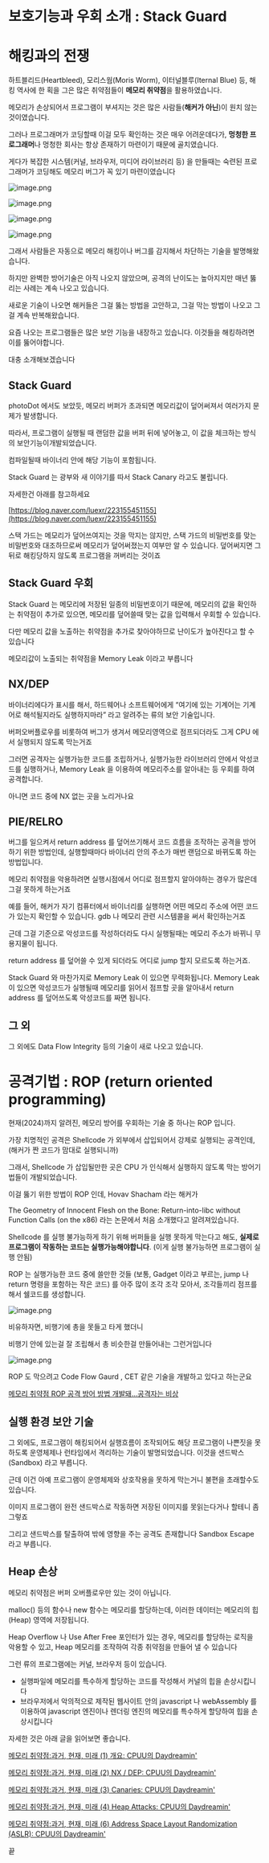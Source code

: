 # 보호기능과 우회 소개 : Stack Guard

# 해킹과의 전쟁

하트블리드(Heartbleed), 모리스웜(Moris Worm), 이터널블루(Iternal Blue) 등, 해킹 역사에 한 획을 그은 많은 취약점들이 **메모리 취약점**을 활용하였습니다.

메모리가 손상되어서 프로그램이 부셔지는 것은  많은 사람들(**해커가 아닌**)이 원치 않는 것이였습니다.

그러나 프로그래머가 코딩할때 이걸 모두 확인하는 것은 매우 어려운데다가, **멍청한 프로그래머**나 멍청한 회사는 항상 존재하기 마련이기 때문에 골치였습니다.

게다가 복잡한 시스템(커널, 브라우저, 미디어 라이브러리 등) 을 만들때는 숙련된 프로그래머가 코딩해도 메모리 버그가 꼭 있기 마련이였습니다

![image.png](image%20163.png)

![image.png](image%20164.png)

![image.png](image%20165.png)

![image.png](image%20166.png)

그래서 사람들은 자동으로 메모리 해킹이나 버그를 감지해서 차단하는 기술을 발명해왔습니다.

하지만 완벽한 방어기술은 아직 나오지 않았으며, 공격의 난이도는 높아지지만 매년 뚫리는 사례는 계속 나오고 있습니다.

새로운 기술이 나오면 해커들은 그걸 뚫는 방법을 고안하고, 그걸 막는 방법이 나오고 그걸 계속 반복해왔습니다.

요즘 나오는 프로그램들은 많은 보안 기능을 내장하고 있습니다. 이것들을 해킹하려면 이를 뚫어야합니다.

대충 소개해보겠습니다

## Stack Guard

photoDot 에서도 보았듯, 메모리 버퍼가 초과되면 메모리값이 덮어써져서 여러가지 문제가 발생합니다.

따라서, 프로그램이 실행될 때 랜덤한 값을 버퍼 뒤에 넣어놓고, 이 값을 체크하는 방식의 보안기능이개발되었습니다.

컴파일될때 바이너리 안에 해당 기능이 포함됩니다.

Stack Guard 는 광부와 새 이야기를 따서 Stack Canary 라고도 불립니다.

자세한건 아래를 참고하세요

[https://blog.naver.com/luexr/223155451155](https://blog.naver.com/luexr/223155451155)

스택 가드는 메모리가 덮어쓰여지는 것을 막지는 않지만, 스택 가드의 비밀번호를 맞는 비밀번호와 대조하므로써 메모리가 덮어써졌는지 여부만 알 수 있습니다. 덮어써지면 그 뒤로 해킹당하지 않도록 프로그램을 꺼버리는 것이죠

## Stack Guard 우회

Stack Guard 는 메모리에 저장된 일종의 비밀번호이기 때문에, 메모리의 값을 확인하는 취약점이 추가로 있으면, 메모리를 덮어쓸때 맞는 값을 입력해서 우회할 수 있습니다.

다만 메모리 값을 노출하는 취약점을 추가로 찾아야하므로 난이도가 높아진다고 할 수 있습니다

메모리값이 노출되는 취약점을 Memory Leak 이라고 부릅니다

## NX/DEP

바이너리에다가 표시를 해서, 하드웨어나 소프트웨어에게 “여기에 있는 기계어는 기계어로 해석될지라도 실행하지마라” 라고 알려주는 류의 보안 기술입니다.

버퍼오버플로우를 비롯하여 버그가 생겨서 메모리영역으로 점프되더라도 그게 CPU 에서 실행되지 않도록 막는거죠

그러면 공격자는 실행가능한 코드를 조립하거나, 실행가능한 라이브러리 안에서 악성코드를 실행하거나, Memory Leak 을 이용하여 메모리주소를 알아내는 등 우회를 하여 공격합니다.

아니면 코드 중에 NX 없는 곳을 노리거나요

## PIE/RELRO

버그를 일으켜서 return address 를 덮어쓰기해서 코드 흐름을 조작하는 공격을 방어하기 위한 방법인데, 실행할때마다 바이너리 안의 주소가 매번 랜덤으로 바뀌도록 하는 방법입니다.

메모리 취약점을 악용하려면 실행시점에서 어디로 점프할지 알아야하는 경우가 많은데 그걸 못하게 하는거죠

예를 들어, 해커가 자기 컴퓨터에서 바이너리를 실행하면 어떤 메모리 주소에 어떤 코드가 있는지 확인할 수 있습니다. gdb 나 메모리 관련 시스템콜을 써서 확인하는거죠

근데 그걸 기준으로 악성코드를 작성하더라도 다시 실행될때는 메모리 주소가 바뀌니 무용지물이 됩니다.

 return address 를 덮어쓸 수 있게 되더라도 어디로 jump 할지 모르도록 하는거죠.

Stack Guard 와 마찬가지로 Memory Leak 이 있으면 무력화됩니다. Memory Leak 이 있으면 악성코드가 실행될때 메모리를 읽어서 점프할 곳을 알아내서 return address 를 덮어쓰도록 악성코드를 짜면 됩니다.

## 그 외

그 외에도 Data Flow Integrity 등의 기술이 새로 나오고 있습니다.

# 공격기법 : ROP (return oriented programming)

현재(2024)까지 알려진, 메모리 방어를 우회하는 기술 중 하나는 ROP 입니다.

가장 치명적인 공격은 Shellcode 가 외부에서 삽입되어서 강제로 실행되는 공격인데, (해커가 짠 코드가 맘대로 실행되니까)

그래서, Shellcode 가 삽입될만한 곳은 CPU 가 인식해서 실행하지 않도록 막는 방어기법들이 개발되었습니다.

이걸 뚫기 위한 방법이 ROP 인데, Hovav Shacham 라는 해커가

The Geometry of Innocent Flesh on the Bone: Return-into-libc without Function Calls (on the x86) 라는 논문에서 처음 소개했다고 알려져있습니다.

Shellcode 를 실행 불가능하게 하기 위해 버퍼들을 실행 못하게 막는다고 해도, **실제로 프로그램이 작동하는 코드는 실행가능해야합니다**. (이게 실행 불가능하면 프로그램이 실행 안됨)

ROP 는 실행가능한 코드 중에 쓸만한 것들 (보통, Gadget 이라고 부르는, jump 나 return 명령을 포함하는 작은 코드) 를 아주 많이 조각 조각 모아서, 조각들끼리 점프를 해서 쉘코드를 생성합니다.

![image.png](image%20167.png)

비유하자면, 비행기에 총을 못들고 타게 했더니

비행기 안에 있는걸 잘 조립해서 총 비슷한걸 만들어내는 그런거입니다

![image.png](image%20168.png)

ROP 도 막으려고 Code Flow Gaurd , CET 같은 기술을 개발하고 있다고 하는군요

[메모리 취약점 ROP 공격 방어 방법 개발돼…공격자는 비상](https://www.dailysecu.com/news/articleView.html?idxno=14611)

## 실행 환경 보안 기술

그 외에도, 프로그램이 해킹되어서 실행흐름이 조작되어도 해당 프로그램이 나쁜짓을 못하도록 운영체제나 런타임에서 격리하는 기술이 발명되었습니다. 이것을 샌드박스(Sandbox) 라고 부릅니다.

근데 이건 아예 프로그램이 운영체제와 상호작용을 못하게 막는거니 불편을 초래할수도 있습니다.  

이미지 프로그램이 완전 샌드박스로 작동하면 저장된 이미지를 못읽는다거나 할테니 좀그렇죠

그리고 샌드박스를 탈출하여 밖에 영향을 주는 공격도 존재합니다 Sandbox Escape 라고 부릅니다.

## Heap 손상

메모리 취약점은 버퍼 오버플로우만 있는 것이 아닙니다.

malloc() 등의 함수나 new 함수는 메모리를 할당하는데, 이러한 데이터는 메모리의 힙(Heap) 영역에 저장됩니다.

Heap Overflow 나 Use After Free 포인터가 있는 경우, 메모리를 할당하는 로직을 악용할 수 있고, Heap 메모리를 조작하여 각종 취약점을 만들어 낼 수 있습니다

그런 류의 프로그램에는 커널, 브라우저 등이 있습니다.

- 실행파일에 메모리를 특수하게 할당하는 코드를 작성해서 커널의 힙을 손상시킵니다
- 브라우저에서 악의적으로 제작된 웹사이트 안의 javascript 나 webAssembly 를 이용하여 javascript 엔진이나 렌더링 엔진의 메모리를 특수하게 할당하여 힙을 손상시킵니다

자세한 것은 아래 글을 읽어보면 좋습니다.

[메모리 취약점:과거, 현재, 미래 (1) 개요: CPUU의 Daydreamin'](https://www.postype.com/@cpuu/post/3938882)

[메모리 취약점:과거, 현재, 미래 (2) NX / DEP: CPUU의 Daydreamin'](https://www.postype.com/@cpuu/post/3944558)

[메모리 취약점:과거, 현재, 미래 (3) Canaries: CPUU의 Daydreamin'](https://www.postype.com/@cpuu/post/3980627)

[메모리 취약점:과거, 현재, 미래 (4) Heap Attacks: CPUU의 Daydreamin'](https://www.postype.com/@cpuu/post/4002575)

[메모리 취약점:과거, 현재, 미래 (6) Address Space Layout Randomization (ASLR): CPUU의 Daydreamin'](https://www.postype.com/@cpuu/post/4077799)

끝